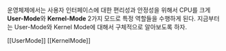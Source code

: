 운영체제에서는 사용자 인터페이스에 대한 편리성과 안정성을 위해서 CPU를 크게 **User-Mode**와 **Kernel-Mode** 2가지 모드로 특정 역할들을 수행하게 된다. 지금부터는 User-Mode와 Kernel Mode에 대해서 구체적으로 알아보도록 하자.
 
 [[UserMode]]
 [[KernelMode]]

